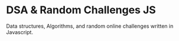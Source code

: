 # DSA & Random Challenges JS
Data structures, Algorithms, and random online challenges written in Javascript.

